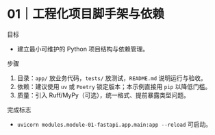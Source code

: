 # 01｜工程化项目脚手架与依赖

目标
- 建立最小可维护的 Python 项目结构与依赖管理。

步骤
1) 目录：`app/` 放业务代码，`tests/` 放测试，`README.md` 说明运行与验收。
2) 依赖：建议使用 `uv` 或 `Poetry` 锁定版本；本示例直接用 `pip` 以降低门槛。
3) 质量：引入 Ruff/MyPy（可选），统一格式、提前暴露类型问题。

完成标志
- `uvicorn modules.module-01-fastapi.app.main:app --reload` 可启动。

